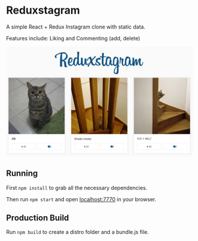 # Reduxstagram

A simple React + Redux Instagram clone with static data.

Features include: Liking and Commenting (add, delete)

![Reduxstagram](reduxstagram.JPG "Reduxstagram")

## Running

First `npm install` to grab all the necessary dependencies. 

Then run `npm start` and open <localhost:7770> in your browser.

## Production Build

Run `npm build` to create a distro folder and a bundle.js file.
